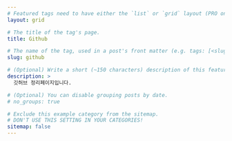 ```yaml
---
# Featured tags need to have either the `list` or `grid` layout (PRO only).
layout: grid

# The title of the tag's page.
title: Github

# The name of the tag, used in a post's front matter (e.g. tags: [<slug>]).
slug: github

# (Optional) Write a short (~150 characters) description of this featured tag.
description: >
  깃허브 정리페이지입니다.

# (Optional) You can disable grouping posts by date.
# no_groups: true

# Exclude this example category from the sitemap.
# DON'T USE THIS SETTING IN YOUR CATEGORIES!
sitemap: false
---
```

